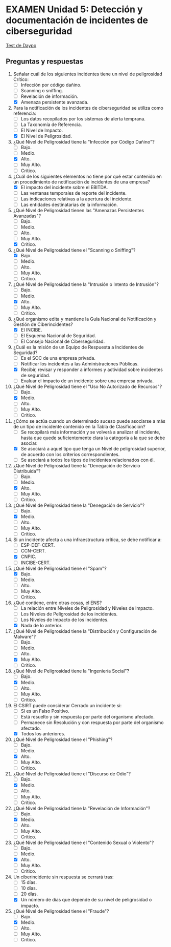 # EXAMEN Unidad 5: Detección y documentación de incidentes de ciberseguridad

[Test de Daypo](https://www.daypo.com/ic-05.html)

## Preguntas y respuestas

1. Señalar cuál de los siguientes incidentes tiene un nivel de peligrosidad Crítico:
	- [ ] Infección por código dañino.
	- [ ] Scanning o sniffing.
	- [ ] Revelación de información.
	- [x] Amenaza persistente avanzada.

2. Para la notificación de los incidentes de ciberseguridad se utiliza como referencia:
	- [ ] Los datos recopilados por los sistemas de alerta temprana.
	- [ ] La Taxonomía de Referencia.
	- [ ] El Nivel de Impacto.
	- [x] El Nivel de Peligrosidad.

3. ¿Qué Nivel de Peligrosidad tiene la "Infección por Código Dañino"?
	- [ ] Bajo.
	- [ ] Medio.
	- [x] Alto.
	- [ ] Muy Alto.
	- [ ] Crítico.

4. ¿Cuál de los siguientes elementos no tiene por qué estar contenido en un procedimiento de notificación de incidentes de una empresa?
	- [x] El impacto del incidente sobre el EBITDA.
	- [ ] Las ventanas temporales de reporte del incidente.
	- [ ] Las indicaciones relativas a la apertura del incidente.
	- [ ] Las entidades destinatarias de la información.

5. ¿Qué Nivel de Peligrosidad tienen las "Amenazas Persistentes Avanzadas"?
	- [ ] Bajo.
	- [ ] Medio.
	- [ ] Alto.
	- [ ] Muy Alto.
	- [x] Crítico.

6. ¿Qué Nivel de Peligrosidad tiene el "Scanning o Sniffing"?
	- [x] Bajo.
	- [ ] Medio.
	- [ ] Alto.
	- [ ] Muy Alto.
	- [ ] Crítico.

7. ¿Qué Nivel de Peligrosidad tiene la "Intrusión o Intento de Intrusión"?
	- [ ] Bajo.
	- [ ] Medio.
	- [x] Alto.
	- [ ] Muy Alto.
	- [ ] Crítico.

8. ¿Qué organismo edita y mantiene la Guía Nacional de Notificación y Gestión de Ciberincidentes?
	- [x] El INCIBE.
	- [ ] El Esquema Nacional de Seguridad.
	- [ ] El Consejo Nacional de Ciberseguridad.

9. ¿Cuál es la misión de un Equipo de Respuesta a Incidentes de Seguridad?
	- [ ] Es el SOC de una empresa privada.
	- [ ] Notificar los incidentes a las Administraciones Públicas.
	- [x] Recibir, revisar y responder a informes y actividad sobre incidentes de seguridad.
	- [ ] Evaluar el impacto de un incidente sobre una empresa privada.

10. ¿Qué Nivel de Peligrosidad tiene el "Uso No Autorizado de Recursos"?
	- [ ] Bajo.
	- [x] Medio.
	- [ ] Alto.
	- [ ] Muy Alto.
	- [ ] Crítico.

11. ¿Cómo se actúa cuando un determinado suceso puede asociarse a más de un tipo de incidente contenido en la Tabla de Clasificación?
	- [ ] Se recopilará más información y se volverá a analizar el incidente, hasta que quede suficientemente clara la categoría a la que se debe asociar.
	- [x] Se asociará a aquel tipo que tenga un Nivel de peligrosidad superior, de acuerdo con los criterios correspondientes.
	- [ ] Se asociará a todos los tipos de incidentes relacionados con él.

12. ¿Qué Nivel de Peligrosidad tiene la "Denegación de Servicio Distribuida"?
	- [ ] Bajo.
	- [ ] Medio.
	- [x] Alto.
	- [ ] Muy Alto.
	- [ ] Crítico.

13. ¿Qué Nivel de Peligrosidad tiene la "Denegación de Servicio"?
	- [ ] Bajo.
	- [x] Medio.
	- [ ] Alto.
	- [ ] Muy Alto.
	- [ ] Crítico.

14. Si un incidente afecta a una infraestructura crítica, se debe notificar a:
	- [ ] ESP-DEF-CERT.
	- [ ] CCN-CERT.
	- [x] CNPIC.
	- [ ] INCIBE-CERT.

15. ¿Qué Nivel de Peligrosidad tiene el "Spam"?
	- [x] Bajo.
	- [ ] Medio.
	- [ ] Alto.
	- [ ] Muy Alto.
	- [ ] Crítico.

16. ¿Qué contiene, entre otras cosas, el ENS?
	- [ ] La relación entre Niveles de Peligrosidad y Niveles de Impacto.
	- [ ] Los Niveles de Peligrosidad de los incidentes.
	- [ ] Los Niveles de Impacto de los incidentes.
	- [x] Nada de lo anterior.

17. ¿Qué Nivel de Peligrosidad tiene la "Distribución y Configuración de Malware"?
	- [ ] Bajo.
	- [ ] Medio.
	- [ ] Alto.
	- [x] Muy Alto.
	- [ ] Crítico.

18. ¿Qué Nivel de Peligrosidad tiene la "Ingeniería Social"? 
	- [ ] Bajo.
	- [x] Medio.
	- [ ] Alto.
	- [ ] Muy Alto.
	- [ ] Crítico.

19. El CSIRT puede considerar Cerrado un incidente si:
	- [ ] Si es un Falso Positivo.
	- [ ] Está resuelto y sin respuesta por parte del organismo afectado.
	- [ ] Permanece sin Resolución y con respuesta por parte del organismo afectado.
	- [x] Todos los anteriores.

20. ¿Qué Nivel de Peligrosidad tiene el "Phishing"?
	- [ ] Bajo.
	- [ ] Medio.
	- [x] Alto.
	- [ ] Muy Alto.
	- [ ] Crítico.

21. ¿Qué Nivel de Peligrosidad tiene el "Discurso de Odio"?
	- [ ] Bajo.
	- [x] Medio.
	- [ ] Alto.
	- [ ] Muy Alto.
	- [ ] Crítico.

22. ¿Qué Nivel de Peligrosidad tiene la "Revelación de Información"?
	- [ ] Bajo.
	- [x] Medio.
	- [ ] Alto.
	- [ ] Muy Alto.
	- [ ] Crítico.

23. ¿Qué Nivel de Peligrosidad tiene el "Contenido Sexual o Violento"?
	- [ ] Bajo.
	- [ ] Medio.
	- [x] Alto.
	- [ ] Muy Alto.
	- [ ] Crítico.

24. Un ciberincidente sin respuesta se cerrará tras:
	- [ ] 15 días.
	- [ ] 10 días.
	- [ ] 20 días.
	- [x] Un número de días que depende de su nivel de peligrosidad o impacto.

25. ¿Qué Nivel de Peligrosidad tiene el "Fraude"?
	- [ ] Bajo.
	- [x] Medio.
	- [ ] Alto.
	- [ ] Muy Alto.
	- [ ] Crítico.
